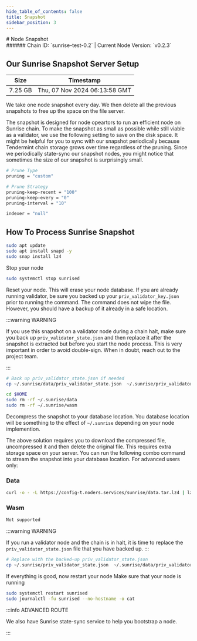 ```yaml
---
hide_table_of_contents: false
title: Snapshot
sidebar_position: 3
---
```


<div class="h1-with-icon icon-sunrise">
# Node Snapshot
</div>
###### Chain ID: `sunrise-test-0.2` | Current Node Version: `v0.2.3`

## Our Sunrise Snapshot Server Setup

| Size   | Timestamp    |
|--------|--------------|
| 7.25 GB | Thu, 07 Nov 2024 06:13:58 GMT  |


We take one node snapshot every day. We then delete all the previous snapshots to free up the space on the file server.

The snapshot is designed for node opeartors to run an efficient node on Sunrise chain. To make the snapshot as small as possible while still viable as a validator, we use the following setting to save on the disk space. It might be helpful for you to sync with our snapshot periodically because Tendermint chain storage grows over time regardless of the pruning. Since we periodically state-sync our snapshot nodes, you might notice that sometimes the size of our snapshot is surprisingly small.

```bash title="app.toml"
# Prune Type
pruning = "custom"

# Prune Strategy
pruning-keep-recent = "100"
pruning-keep-every = "0"
pruning-interval = "10"
```

```bash title="config.toml"
indexer = "null"
```

## How To Process Sunrise Snapshot
```bash
sudo apt update
sudo apt install snapd -y
sudo snap install lz4
```

Stop your node
```bash
sudo systemctl stop sunrised
```
Reset your node. This will erase your node database. If you are already running validator, be sure you backed up your `priv_validator_key.json` prior to running the command. The command does not wipe the file. However, you should have a backup of it already in a safe location.

:::warning WARNING

If you use this snapshot on a validator node during a chain halt, make sure you back up `priv_validator_state.json` and then replace it after the snapshot is extracted but before you start the node process. This is very important in order to avoid double-sign. When in doubt, reach out to the project team.

:::

```bash
# Back up priv_validator_state.json if needed
cp ~/.sunrise/data/priv_validator_state.json  ~/.sunrise/priv_validator_state.json

cd $HOME
sudo rm -rf ~/.sunrise/data
sudo rm -rf ~/.sunrise/wasm
```

Decompress the snapshot to your database location. You database location will be something to the effect of `~/.sunrise` depending on your node implemention.

The above solution requires you to download the compressed file, uncompressed it and then delete the original file. This requires extra storage space on your server. You can run the following combo command to stream the snapshot into your database location. For advanced users only:
### Data
```bash
curl -o - -L https://config-t.noders.services/sunrise/data.tar.lz4 | lz4 -d | tar -x -C ~/.sunrise
```
### Wasm
```bash
Not supported
```

:::warning WARNING

If you run a validator node and the chain is in halt, it is time to replace the `priv_validator_state.json` file that you have backed up.
:::

```bash
# Replace with the backed-up priv_validator_state.json
cp ~/.sunrise/priv_validator_state.json  ~/.sunrise/data/priv_validator_state.json
```

If everything is good, now restart your node
Make sure that your node is running

```bash
sudo systemctl restart sunrised
sudo journalctl -fu sunrised --no-hostname -o cat
```

:::info ADVANCED ROUTE

We also have Sunrise state-sync service to help you bootstrap a node.

:::